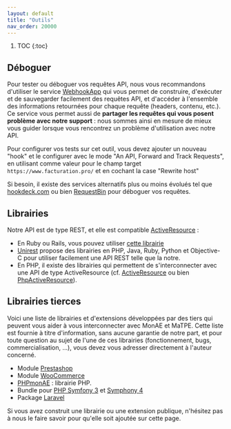 ```yaml
---
layout: default
title: "Outils"
nav_order: 20000
---
```


1. TOC
{:toc}

## Déboguer

Pour tester ou déboguer vos requêtes API, nous vous recommandons d'utiliser le service [WebhookApp](https://www.webhookapp.com/) qui vous permet de construire, d'exécuter et de sauvegarder facilement des requêtes API, et d'accéder à l'ensemble des informations retournées pour chaque requête (headers, contenu, etc.). Ce service vous permet aussi de <strong>partager les requêtes qui vous posent problème avec notre support</strong> : nous sommes ainsi en mesure de mieux vous guider lorsque vous rencontrez un problème d'utilisation avec notre API.

Pour configurer vos tests sur cet outil, vous devez ajouter un nouveau "hook" et le configurer avec le mode "An API, Forward and Track Requests", en utilisant comme valeur pour le champ target `https://www.facturation.pro/` et en cochant la case "Rewrite host"

Si besoin, il existe des services alternatifs plus ou moins évolués tel que [hookdeck.com](https://hookdeck.com/) ou bien [RequestBin](https://requestbin.com/) pour déboguer vos requêtes.

## Librairies

Notre API est de type REST, et elle est compatible [ActiveResource](https://github.com/rails/activeresource) :

- En Ruby ou Rails, vous pouvez utiliser [cette librairie](https://www.facturation.pro/facturation.rb)
- [Unirest](http://unirest.io/) propose des librairies en PHP, Java, Ruby, Python et Objective-C pour utiliser facilement une API REST telle que la notre.
- En PHP, il existe des librairies qui permettent de s'interconnecter avec une API de type ActiveResource (cf. [ActiveResource](https://github.com/Indatus/ActiveResource) ou bien [PhpActiveResource](https://github.com/phurni/PhpActiveResource)).

## Librairies tierces

Voici une liste de librairies et d'extensions développées par des tiers qui peuvent vous aider à vous interconnecter avec MonAE et MaTPE. Cette liste est fournie à titre d'information, sans aucune garantie de notre part, et pour toute question au sujet de l'une de ces librairies (fonctionnement, bugs, commercialisation, ...), vous devez vous adresser directement à l'auteur concerné.

- Module [Prestashop](https://store.comexpertise.com/modules/prestashop/facturation.pro-monae-matpe/)
- Module [WooCommerce](https://wpfacturationpro.fr/)
- [PHPmonAE](https://github.com/Atome-TM/PHPmonAE) : librairie PHP.
- Bundle pour [PHP Symfony 3](https://github.com/Tiloweb/tiloweb-matpe) et [Symphony 4](https://github.com/Isoka/monae-symfony4-service)
- Package [Laravel](https://github.com/atome-dev/laravel-facturationpro-api)

Si vous avez construit une librairie ou une extension publique, n'hésitez pas à nous le faire savoir pour qu'elle soit ajoutée sur cette page.

